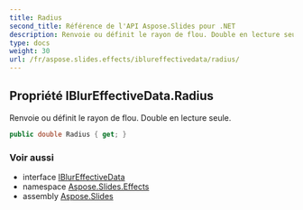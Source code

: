 ```yaml
---
title: Radius
second_title: Référence de l'API Aspose.Slides pour .NET
description: Renvoie ou définit le rayon de flou. Double en lecture seule.
type: docs
weight: 30
url: /fr/aspose.slides.effects/iblureffectivedata/radius/
---
```


## Propriété IBlurEffectiveData.Radius

Renvoie ou définit le rayon de flou. Double en lecture seule.

```csharp
public double Radius { get; }
```

### Voir aussi

* interface [IBlurEffectiveData](../../iblureffectivedata)
* namespace [Aspose.Slides.Effects](../../iblureffectivedata)
* assembly [Aspose.Slides](../../../)

<!-- NE PAS ÉDITER : généré par xmldocmd pour Aspose.Slides.dll -->